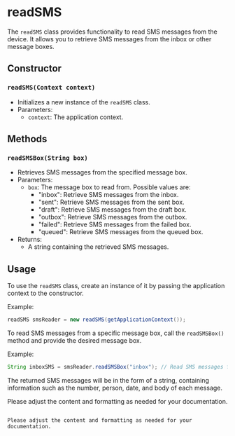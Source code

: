 # readSMS

The `readSMS` class provides functionality to read SMS messages from the device. It allows you to retrieve SMS messages from the inbox or other message boxes.

## Constructor

### `readSMS(Context context)`

- Initializes a new instance of the `readSMS` class.
- Parameters:
  - `context`: The application context.

## Methods

### `readSMSBox(String box)`

- Retrieves SMS messages from the specified message box.
- Parameters:
  - `box`: The message box to read from. Possible values are:
    - "inbox": Retrieve SMS messages from the inbox.
    - "sent": Retrieve SMS messages from the sent box.
    - "draft": Retrieve SMS messages from the draft box.
    - "outbox": Retrieve SMS messages from the outbox.
    - "failed": Retrieve SMS messages from the failed box.
    - "queued": Retrieve SMS messages from the queued box.
- Returns:
  - A string containing the retrieved SMS messages.

## Usage

To use the `readSMS` class, create an instance of it by passing the application context to the constructor.

Example:
```java
readSMS smsReader = new readSMS(getApplicationContext());
```

To read SMS messages from a specific message box, call the `readSMSBox()` method and provide the desired message box.

Example:
```java
String inboxSMS = smsReader.readSMSBox("inbox"); // Read SMS messages from the inbox
```

The returned SMS messages will be in the form of a string, containing information such as the number, person, date, and body of each message.

Please adjust the content and formatting as needed for your documentation.
```

Please adjust the content and formatting as needed for your documentation.

